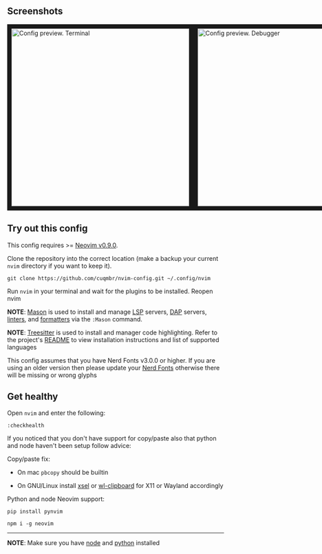 ## Screenshots

<div style="display: flex; align-content: center;">
  <img src="https://drive.google.com/uc?export=view&id=16qAaJD2fM-kxnp40lKSLlhjoSnABdT-v" alt="Config preview. Terminal" width="413" border="10" />
  <img src="http://drive.google.com/uc?export=view&id=1JEvsD9bn6OrTh7mJfuZBrFNgIVZb8BjO" alt="Config preview. Debugger" width="413" border="10" />
  <img src="http://drive.google.com/uc?export=view&id=1beSxHLCaKnCdbc-sx-YXS-ZNt8sYBrC1" alt="Config preview. Keybindings menu" width="413" border="10" />
  <img src="http://drive.google.com/uc?export=view&id=1WoQe1j0qUMCMfd2psa-c5nzfq7hQUQjY" alt="Config preview. Git diff" width="413" border="10" />
</div>

## Try out this config

This config requires >= [Neovim v0.9.0](https://github.com/neovim/neovim/releases).

Clone the repository into the correct location (make a backup your current `nvim` directory if you want to keep it).

```
git clone https://github.com/cuqmbr/nvim-config.git ~/.config/nvim
```

Run `nvim` in your terminal and wait for the plugins to be installed. Reopen nvim

**NOTE**: [Mason](https://github.com/williamboman/mason.nvim) is used to install and manage [LSP](https://microsoft.github.io/language-server-protocol/) servers, [DAP](https://microsoft.github.io/debug-adapter-protocol/) servers, [linters](https://en.wikipedia.org/wiki/Lint_(software)), and [formatters](https://en.wikipedia.org/wiki/Prettyprint) via the `:Mason` command.  

**NOTE**: [Treesitter](https://github.com/nvim-treesitter/nvim-treesitter) is used to install and manager code highlighting. Refer to the project's [README](https://github.com/nvim-treesitter/nvim-treesitter#readme) to view installation instructions and list of supported languages

This config assumes that you have Nerd Fonts v3.0.0 or higher. If you are using an older version then please update your [Nerd Fonts](https://github.com/ryanoasis/nerd-fonts) otherwise there will be missing or wrong glyphs

## Get healthy

Open `nvim` and enter the following:

```
:checkhealth
```

If you noticed that you don't have support for copy/paste also that python and node haven't been setup follow advice:

Copy/paste fix:

- On mac `pbcopy` should be builtin

- On GNU/Linux install [xsel](https://vergenet.net/~conrad/software/xsel/) or [wl-clipboard](https://github.com/bugaevc/wl-clipboard) for X11 or Wayland accordingly

Python and node Neovim support:

  ```
  pip install pynvim
  ```

  ```
  npm i -g neovim
  ```
---

**NOTE**: Make sure you have [node](https://nodejs.org/) and [python](https://www.python.org/) installed
